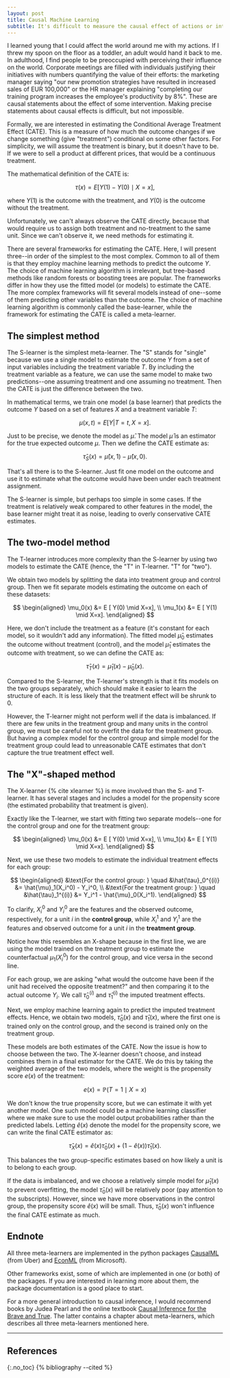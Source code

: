 ```yaml
---
layout: post
title: Causal Machine Learning
subtitle: It's difficult to measure the causal effect of actions or interventions. Here, I present three different causal machine learning frameworks that we can use to estimate the effect of a treatment--in order of the simplest to the most complex. 
---
```


I learned young that I could affect the world around me with my actions. If I threw my spoon on the floor as a toddler, an adult would hand it back to me. In adulthood, I find people to be preoccupied with perceiving their influence on the world. Corporate meetings are filled with individuals justifying their initiatives with numbers quantifying the value of their efforts: the marketing manager saying "our new promotion strategies have resulted in increased sales of  EUR 100,000" or the HR manager explaining "completing our training program increases the employee's productivity by 8%". These are causal statements about the effect of some intervention. Making precise statements about causal effects is difficult, but not impossible. 

Formally, we are interested in estimating the Conditional Average Treatment Effect (CATE). This is a measure of how much the outcome changes if we change something (give "treatment") conditional on some other factors. For simplicity, we will assume the treatment is binary, but it doesn't have to be. If we were to sell a product at different prices, that would be a continuous treatment.

The mathematical definition of the CATE is:

$$
\tau(x) = E [ Y(1) - Y(0) \mid X = x],
$$

where $Y(1)$ is the outcome with the treatment, and $Y(0)$ is the outcome without the treatment.

Unfortunately, we can't always observe the CATE directly, because that would require us to assign both treatment and no-treatment to the same unit. Since we can't observe it, we need methods for estimating it. 

There are several frameworks for estimating the CATE. Here, I will present three--in order of the simplest to the most complex. Common to all of them is that they employ machine learning methods to predict the outcome $Y$. The choice of machine learning algorithm is irrelevant, but tree-based methods like random forests or boosting trees are popular. The frameworks differ in how they use the fitted model (or models) to estimate the CATE. The more complex frameworks will fit several models instead of one--some of them predicting other variables than the outcome. The choice of machine learning algorithm is commonly called the base-learner, while the framework for estimating the CATE is called a meta-learner.

## The simplest method
The S-learner is the simplest meta-learner. The "S" stands for "single" because we use a single model to estimate the outcome $Y$ from a set of input variables including the treatment variable $T$. By including the treatment variable as a feature, we can use the same model to make two predictions--one assuming treatment and one assuming no treatment. Then the CATE is just the difference between the two. 

In mathematical terms, we train one model (a base learner) that predicts the outcome $Y$ based on a set of features $X$ and a treatment variable $T$:

$$
\mu(x, t) = E [ Y | T=t, X=x ].
$$

Just to be precise, we denote the model as $\hat{\mu}$. The model $\hat{\mu}$ is an estimator for the true expected outcome $\mu$.
Then we define the CATE estimate as:

$$
\hat{\tau}_S(x) = \hat{\mu}(x, 1) - \hat{\mu}(x, 0).
$$

That's all there is to the S-learner. Just fit one model on the outcome and use it to estimate what the outcome would have been under each treatment assignment.

The S-learner is simple, but perhaps too simple in some cases. If the treatment is relatively weak compared to other features in the model, the base learner might treat it as noise, leading to overly conservative CATE estimates.

## The two-model method
The T-learner introduces more complexity than the S-learner by using two models to estimate the CATE (hence, the "T" in T-learner. "T" for "two").

We obtain two models by splitting the data into treatment group and control group. Then we fit separate models estimating the outcome on each of these datasets:

$$
\begin{aligned}
\mu_0(x) &= E [ Y(0) \mid  X=x], \\
\mu_1(x) &= E [ Y(1) \mid X=x]. 
\end{aligned}
$$

Here, we don't include the treatment as a feature (it's constant for each model, so it wouldn't add any information). The fitted model $\hat{\mu}_0$ estimates the outcome without treatment (control), and the model $\hat{\mu}_1$ estimates the outcome with treatment, so we can define the CATE as:

$$
\hat{\tau}_T(x) = \hat{\mu}_1(x) - \hat{\mu}_0(x).
$$

Compared to the S-learner, the T-learner's strength is that it fits models on the two groups separately, which should make it easier to learn the structure of each. It is less likely that the treatment effect will be shrunk to 0.

However, the T-learner might not perform well if the data is imbalanced. If there are few units in the treatment group and many units in the control group, we must be careful not to overfit the data for the treatment group. But having a complex model for the control group and simple model for the treatment group could lead to unreasonable CATE estimates that don't capture the true treatment effect well. 

## The "X"-shaped method
The X-learner {% cite xlearner %} is more involved than the S- and T-learner. It has several stages and includes a model for the propensity score (the estimated probability that treatment is given). 

Exactly like the T-learner, we start with fitting two separate models--one for the control group and one for the treatment group:

$$
\begin{aligned}
\mu_0(x) &= E [ Y(0) \mid X=x], \\
\mu_1(x) &= E [ Y(1) \mid X=x]. 
\end{aligned}
$$

Next, we use these two models to estimate the individual treatment effects for each group:

$$
\begin{aligned}
&\text{For the control group: } \quad &\hat{\tau}_0^{(i)} &= \hat{\mu}_1(X_i^0) - Y_i^0, \\
&\text{For the treatment group: } \quad &\hat{\tau}_1^{(i)} &= Y_i^1 - \hat{\mu}_0(X_i^1).
\end{aligned}
$$

To clarify, $X_i^0$ and $Y_i^0$ are the features and the observed outcome, respectively, for a unit $i$ in the **control group**, while $X_i^1$ and $Y_i^1$ are the features and observed outcome for a unit $i$ in the **treatment group**. 

Notice how this resembles an X-shape because in the first line, we are using the model trained on the treatment group to estimate the counterfactual $\mu_1(X_i^0)$ for the control group, and vice versa in the second line.

For each group, we are asking "what would the outcome have been if the unit had received the opposite treatment?" and then comparing it to the actual outcome $Y_i$. We call $\hat{\tau}_0^{(i)}$ and $\hat{\tau}_1^{(i)}$ the imputed treatment effects. 

Next, we employ machine learning again to predict the imputed treatment effects. Hence, we obtain two models, $\hat{\tau}_0(x)$ and $\hat{\tau}_1(x)$, where the first one is trained only on the control group, and the second is trained only on the treatment group. 

These models are both estimates of the CATE. Now the issue is how to choose between the two. The X-learner doesn't choose, and instead combines them in a final estimator for the CATE. We do this by taking the weighted average of the two models, where the weight is the propensity score $e(x)$ of the treatment:

$$
e(x) = \mathbb{P}(T = 1 \mid X = x)
$$

We don't know the true propensity score, but we can estimate it with yet another model. One such model could be a machine learning classifier where we make sure to use the model output probabilities rather than the predicted labels. Letting $\hat{e}(x)$ denote the model for the propensity score, we can write the final CATE estimator as:

$$
\hat{\tau}_X(x) = \hat{e}(x)\hat{\tau}_0(x) + (1-\hat{e}(x))\hat{\tau}_1(x).
$$

This balances the two group-specific estimates based on how likely a unit is to belong to each group. 

If the data is imbalanced, and we choose a relatively simple model for $\hat{\mu}_1(x)$  to prevent overfitting, the model $\hat{\tau}_0(x)$ will be relatively poor (pay attention to the subscripts). However, since we have more observations in the control group, the propensity score $\hat{e}(x)$ will be small. Thus, $\hat{\tau}_0(x)$ won't influence the final CATE estimate as much.

## Endnote
All three meta-learners are implemented in the python packages [CausalML](https://causalml.readthedocs.io/en/latest/about.html) (from Uber) and [EconML](https://www.pywhy.org/EconML/index.html) (from Microsoft). 

Other frameworks exist, some of which are implemented in one (or both) of the packages. If you are interested in learning more about them, the package documentation is a good place to start. 

For a more general introduction to causal inference, I would recommend books by Judea Pearl and the online textbook [Causal Inference for the Brave and True](https://matheusfacure.github.io/python-causality-handbook/landing-page.html). The latter contains a chapter about meta-learners, which describes all three meta-learners mentioned here. 

---

## References
{:.no_toc}
{% bibliography --cited %}